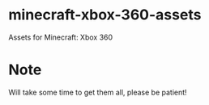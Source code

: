 # minecraft-xbox-360-assets
Assets for Minecraft: Xbox 360

# Note
Will take some time to get them all, please be patient! 
